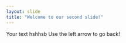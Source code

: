 ```yaml
---
layout: slide
title: "Welcome to our second slide!"
---
```

Your text hshhsb
Use the left arrow to go back!
